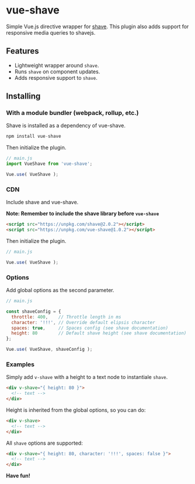 # vue-shave
Simple Vue.js directive wrapper for [shave](https://github.com/dollarshaveclub/shave). This plugin also adds support for responsive media queries to shavejs. 

## Features

- Lightweight wrapper around `shave`.
- Runs `shave` on component updates.
- Adds responsive support to `shave`. 

## Installing

### With a module bundler (webpack, rollup, etc.)

Shave is installed as a dependency of vue-shave. 

```javascript
npm install vue-shave
```

Then initialize the plugin.

```javascript
// main.js
import VueShave from 'vue-shave';

Vue.use( VueShave );
```

### CDN

Include shave and vue-shave. 

**Note: Remember to include the shave library before `vue-shave`**

```html
<script src="https://unpkg.com/shave@2.0.2"></script>
<script src="https://unpkg.com/vue-shave@1.0.2"></script>
```

Then initialize the plugin.

```javascript
// main.js

Vue.use( VueShave );
```


### Options

Add global options as the second parameter.

```javascript
// main.js

const shaveConfig = {
  throttle: 400,    // Throttle length in ms
  character: '!!!', // Override default elipsis character
  spaces: true,     // Spaces config (see shave documentation)
  height: 80        // Default shave height (see shave documentation)
}; 

Vue.use( VueShave, shaveConfig );
```



### Examples

Simply add `v-shave` with a height to a text node to instantiale `shave`.

```html
<div v-shave="{ height: 80 }">
  <!-- text -->
</div>
```

Height is inherited from the global options, so you can do:

```html
<div v-shave>
  <!-- text -->
</div>
```

All `shave` options are supported:

```html
<div v-shave="{ height: 80, character: '!!!', spaces: false }">
  <!-- text -->
</div>
```

**Have fun!**
